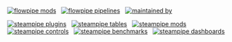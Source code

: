 [![flowpipe mods](https://img.shields.io/badge/mods-61-blue)](https://hub.flowpipe.io/) &nbsp;
[![flowpipe pipelines](https://img.shields.io/badge/pipelines-509-blue)](https://hub-flowpipe-io-git-main-turbot.vercel.app/mods) &nbsp;
[![maintained by](https://img.shields.io/badge/maintained%20by-Turbot-blue)](https://turbot.com?utm_id=gspreadme&utm_source=github&utm_medium=repo&utm_campaign=github&utm_content=readme)


[![steampipe plugins](https://img.shields.io/badge/apis_supported-139-blue)](https://hub.steampipe.io/plugins?utm_id=gspreadme&utm_source=github&utm_medium=repo&utm_campaign=github&utm_content=readme) &nbsp; 
[![steampipe tables](https://img.shields.io/badge/tables-10-blue)](https://hub.steampipe.io/plugins?utm_id=gspreadme&utm_source=github&utm_medium=repo&utm_campaign=github&utm_content=readme) &nbsp; 
[![steampipe mods](https://img.shields.io/badge/mods-61-blue)](https://hub.steampipe.io/mods?utm_id=gspreadme&utm_source=github&utm_medium=repo&utm_campaign=github&utm_content=readme) &nbsp;
[![steampipe controls](https://img.shields.io/badge/controls-10-blue)](https://hub.steampipe.io/mods?utm_id=gspreadme&utm_source=github&utm_medium=repo&utm_campaign=github&utm_content=readme) &nbsp;
[![steampipe benchmarks](https://img.shields.io/badge/benchmarks-10-blue)](https://hub.steampipe.io/mods?utm_id=gspreadme&utm_source=github&utm_medium=repo&utm_campaign=github&utm_content=readme) &nbsp;
[![steampipe dashboards](https://img.shields.io/badge/dashboards-10-blue)](https://hub.steampipe.io/mods?utm_id=gspreadme&utm_source=github&utm_medium=repo&utm_campaign=github&utm_content=readme)







